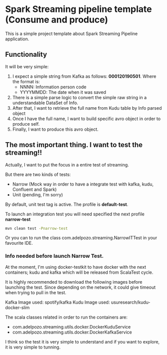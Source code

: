 # Spark Streaming pipeline template (Consume and produce)

This is a simple project template about Spark Streaming Pipeline application.

## Functionality

It will be very simple:

1. I expect a simple string from Kafka as follows: __000120190501__. Where the format is:
    - NNNN: Information person code
    - YYYYMMDD: The date when it was saved
2. There is a simple parse logic to convert the simple raw string in a understandable DataSet of Info.
3. After that, I want to retrieve the full name from Kudu table by Info parsed object
4. Once I have the full name, I want to build specific avro object in order to produce self.
5. Finally, I want to produce this avro object.

## The most important thing. I want to test the streaming!!

Actually, I want to put the focus in a entire test of streaming.

But there are two kinds of tests:

-  Narrow (Mock way in order to have a integrate test with kafka, kudu, Confluent and Spark)
-  Unit (pending, I'm sorry)

By default, unit test tag is active. The profile is **default-test**.

To launch an integration test you will need specified the next profile **narrow-test**

```bash
mvn clean test -Pnarrow-test
```

Or you can to run the class com.adelpozo.streaming.NarrowITTest in your favourite IDE.

### Info needed before launch Narrow Test.

At the moment, I'm using docker-testkit to have docker with the next containers; kudu and kafka which will be released from ScalaTest cycle.

It is highly recommended to download the following images before launching the test. Since depending on the network, it could give timeout when trying to pull in the test.

Kafka Image used: spotify/kafka
Kudu Image used: usuresearch/kudu-docker-slim

The scala classes related in order to run the containers are:
- com.adelpozo.streaming.utils.docker.DockerKuduService
- com.adelpozo.streaming.utils.docker.DockerKafkaService

I think so the test it is very simple to understand and if you want to explore, it  is very simple to tunning.



